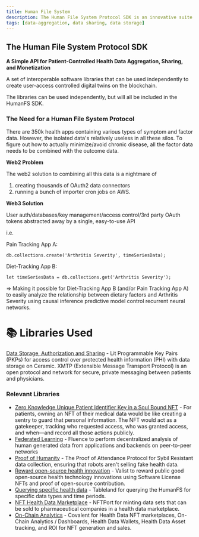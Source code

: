 ```yaml
---
title: Human File System
description: The Human File System Protocol SDK is an innovative suite of interoperable software libraries, meticulously designed to facilitate the creation of user-access controlled digital twins on the blockchain. 
tags: [data-aggregation, data sharing, data storage]
---
```


## The Human File System Protocol SDK

**A Simple API for Patient-Controlled Health Data Aggregation, Sharing, and Monetization**

A set of interoperable software libraries that can be used independently to create user-access controlled digital twins on the blockchain.

The libraries can be used independently, but will all be included in the HumanFS SDK.

### The Need for a Human File System Protocol

There are 350k health apps containing various types of symptom and factor data.  However, the isolated data's relatively useless in all these silos. To figure out how to actually minimize/avoid chronic disease, all the factor data needs to be combined with the outcome data.

**Web2 Problem**

The web2 solution to combining all this data is a nightmare of

1. creating thousands of OAuth2 data connectors
2. running a bunch of importer cron jobs on AWS.

**Web3 Solution**

User auth/databases/key management/access control/3rd party OAuth tokens abstracted away by a single, easy-to-use API

i.e.

Pain Tracking App A:

`db.collections.create('Arthritis Severity', timeSeriesData);`

Diet-Tracking App B:

`let timeSeriesData = db.collections.get('Arthritis Severity');`

⇒ Making it possible for Diet-Tracking App B (and/or Pain Tracking App A) to easily analyze the relationship between dietary factors and Arthritis Severity using causal inference predictive model control recurrent neural networks.

# 📚 Libraries Used

[Data Storage, Authorization and Sharing](https://github.com/yash-deore/sshr-hackfs) - Lit Programmable Key Pairs (PKPs) for access control over protected health information (PHI) with data storage on Ceramic. XMTP (Extensible Message Transport Protocol) is an open protocol and network for secure, private messaging between patients and physicians.

### Relevant Libraries
- [Zero Knowledge Unique Patient Identifier Key in a Soul Bound NFT](https://app.dework.xyz/hackfs-dhealth-colle/suggestions?taskId=ff0c50bf-3c11-4076-8c9c-18d8c46ecf05) - For patients, owning an NFT of their medical data would be like creating a sentry to guard that personal information. The NFT would act as a gatekeeper, tracking who requested access, who was granted access, and when—and record all those actions publicly.
- [Federated Learning](https://app.dework.xyz/hackfs-dhealth-colle/suggestions?taskId=f25f12a9-7e3d-4488-85f7-023f95f75dfe) - Fluence to perform decentralized analysis of human generated data from applications and backends on peer-to-peer networks
- [Proof of Humanity](https://app.dework.xyz/hackfs-dhealth-colle/suggestions?taskId=db1092b9-91b4-4352-999a-f088ffefd6c8) - The Proof of Attendance Protocol for Sybil Resistant data collection, ensuring that robots aren't selling fake health data.
- [Reward open-source health innovation](https://app.dework.xyz/hackfs-dhealth-colle/suggestions?taskId=7261a8d8-f1ad-493c-a41c-b70a36507763) - Valist to reward public good open-source health technology innovations using Software License NFTs and proof of open-source contribution.
- [Querying specific health data](https://app.dework.xyz/hackfs-dhealth-colle/suggestions?taskId=3a546a7f-2aa6-43a1-8dda-08c5a62c83b4) - Tableland for querying the HumanFS for specific data types and time periods.
- [NFT Health Data Marketplace](https://app.dework.xyz/hackfs-dhealth-colle/main-space-477/projects/nft-health-data-mark) - NFTPort for minting data sets that can be sold to pharmaceutical companies in a health data marketplace.
- [On-Chain Analytics](https://app.dework.xyz/hackfs-dhealth-colle/suggestions?taskId=0114d499-36ff-4451-9d1a-e870c753e155) - Covalent for Health Data NFT marketplaces, On-Chain Analytics / Dashboards, Health Data Wallets, Health Data Asset tracking, and ROI for NFT generation and sales.

